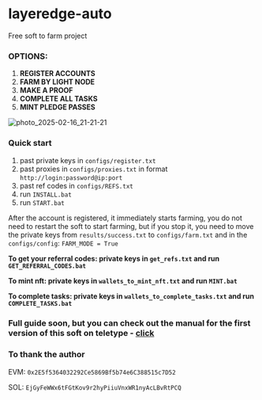 # layeredge-auto
Free soft to farm project
### OPTIONS:
1. **REGISTER ACCOUNTS**
2. **FARM BY LIGHT NODE**
3. **MAKE A PROOF**
4. **COMPLETE ALL TASKS**
5. **MINT PLEDGE PASSES**

![photo_2025-02-16_21-21-21](https://github.com/user-attachments/assets/8e1be1e6-01e7-43a2-aec4-055cf8b704ce)

### Quick start

1. past private keys in `configs/register.txt`
2. past proxies in `configs/proxies.txt` in format `http://login:password@ip:port`
3. past ref codes in `configs/REFS.txt`
4. run `INSTALL.bat`
5. run `START.bat`
   
After the account is registered, it immediately starts farming, you do not need to restart the soft to start farming, but if you stop it, you need to move the private keys from `results/success.txt` to `configs/farm.txt` and in the `configs/config`: `FARM_MODE = True`

**To get your referral codes: private keys in `get_refs.txt` and run `GET_REFERRAL_CODES.bat`**

**To mint nft: private keys in `wallets_to_mint_nft.txt` and run `MINT.bat`**

**To complete tasks: private keys in `wallets_to_complete_tasks.txt` and run `COMPLETE_TASKS.bat`**

### Full guide soon, but you can check out the manual for the first version of this soft on teletype - [click](https://teletype.in/@magnifier01chin/8iwREMa30Kq)

### To thank the author
EVM: `0x2E5f5364032292Ce5869Bf5b74e6C388515c7D52`

SOL: `EjGyFeWWx6tFGtKov9r2hyPiiuVnxWR1nyAcLBvRtPCQ`
